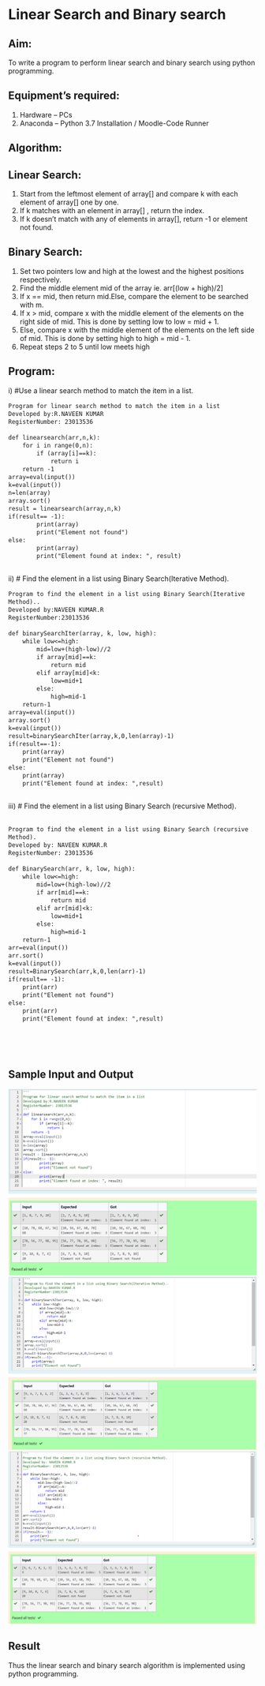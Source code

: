 # Linear Search and Binary search
## Aim:
To write a program to perform linear search and binary search using python programming.
## Equipment’s required:
1.	Hardware – PCs
2.	Anaconda – Python 3.7 Installation / Moodle-Code Runner
## Algorithm:
## Linear Search:
1.	Start from the leftmost element of array[] and compare k with each element of array[] one by one.
2.	If k matches with an element in array[] , return the index.
3.	If k doesn’t match with any of elements in array[], return -1 or element not found.
## Binary Search:
1.	Set two pointers low and high at the lowest and the highest positions respectively.
2.	Find the middle element mid of the array ie. arr[(low + high)/2]
3.	If x == mid, then return mid.Else, compare the element to be searched with m.
4.	If x > mid, compare x with the middle element of the elements on the right side of mid. This is done by setting low to low = mid + 1.
5.	Else, compare x with the middle element of the elements on the left side of mid. This is done by setting high to high = mid - 1.
6.	Repeat steps 2 to 5 until low meets high
## Program:
i)	#Use a linear search method to match the item in a list.
```
Program for linear search method to match the item in a list
Developed by:R.NAVEEN KUMAR
RegisterNumber: 23013536

def linearsearch(arr,n,k):
    for i in range(0,n):
        if (array[i]==k):
            return i
    return -1
array=eval(input())
k=eval(input())
n=len(array)
array.sort()
result = linearsearch(array,n,k)
if(result== -1):
        print(array)
        print("Element not found")
else:
        print(array)
        print("Element found at index: ", result)
    

```
ii)	# Find the element in a list using Binary Search(Iterative Method).
```
Program to find the element in a list using Binary Search(Iterative Method)..
Developed by:NAVEEN KUMAR.R
RegisterNumber:23013536 

def binarySearchIter(array, k, low, high):
    while low<=high:
        mid=low+(high-low)//2
        if array[mid]==k:
            return mid
        elif array[mid]<k:
            low=mid+1
        else:
            high=mid-1
    return-1
array=eval(input())
array.sort()
k=eval(input())
result=binarySearchIter(array,k,0,len(array)-1)
if(result==-1):
    print(array)
    print("Element not found")
else:
    print(array)
    print("Element found at index: ",result)
    

```
iii)	# Find the element in a list using Binary Search (recursive Method).
```

Program to find the element in a list using Binary Search (recursive Method).
Developed by: NAVEEN KUMAR.R
RegisterNumber: 23013536

def BinarySearch(arr, k, low, high):
    while low<=high:
        mid=low+(high-low)//2
        if arr[mid]==k:
            return mid
        elif arr[mid]<k:
            low=mid+1
        else:
            high=mid-1
    return-1
arr=eval(input())
arr.sort()
k=eval(input())
result=BinarySearch(arr,k,0,len(arr)-1)
if(result== -1):
    print(arr)
    print("Element not found")
else:
    print(arr)
    print("Element found at index: ",result)
    
    



```
## Sample Input and Output

![Alt text](image.png)
![Alt text](image-1.png)
![Alt text](image-2.png)





## Result
Thus the linear search and binary search algorithm is implemented using python programming.